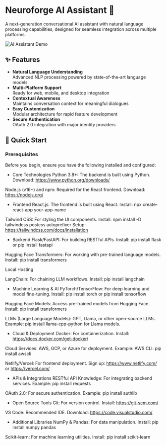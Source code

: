 # Neuroforge AI Assistant 🤖

A next-generation conversational AI assistant with natural language processing capabilities, designed for seamless integration across multiple platforms.

![AI Assistant Demo](https://via.placeholder.com/800x400.png?text=Neuroforge+AI+Demo+Screen) <!-- Replace with actual screenshot -->

## ✨ Features

- **Natural Language Understanding**  
  Advanced NLP processing powered by state-of-the-art language models
- **Multi-Platform Support**  
  Ready for web, mobile, and desktop integration
- **Contextual Awareness**  
  Maintains conversation context for meaningful dialogues
- **Easy Customization**  
  Modular architecture for rapid feature development
- **Secure Authentication**  
  OAuth 2.0 integration with major identity providers

## 🚀 Quick Start

### Prerequisites
Before you begin, ensure you have the following installed and configured:

- Core Technologies
Python 3.8+: The backend is built using Python.
Download: https://www.python.org/downloads/

Node.js (v16+) and npm: Required for the React frontend.
Download: https://nodejs.org/

- Frontend
React.js: The frontend is built using React.
Install: npx create-react-app your-app-name

Tailwind CSS: For styling the UI components.
Install: npm install -D tailwindcss postcss autoprefixer
Setup: https://tailwindcss.com/docs/installation

- Backend
Flask/FastAPI: For building RESTful APIs.
Install: pip install flask or pip install fastapi

Hugging Face Transformers: For working with pre-trained language models.
Install: pip install transformers

Local Hosting

LangChain: For chaining LLM workflows.
Install: pip install langchain

- Machine Learning & AI
PyTorch/TensorFlow: For deep learning and model fine-tuning.
Install: pip install torch or pip install tensorflow

Hugging Face Models: Access pre-trained models from Hugging Face.
Install: pip install transformers

LLMs (Large Language Models): GPT, Llama, or other open-source LLMs.
Example: pip install llama-cpp-python for Llama models.

- Cloud & Deployment
Docker: For containerization.
Install: https://docs.docker.com/get-docker/

Cloud Services: AWS, GCP, or Azure for deployment.
Example: AWS CLI: pip install awscli

Netlify/Vercel: For frontend deployment.
Sign up: https://www.netlify.com/ or https://vercel.com/

- APIs & Integrations
RESTful API Knowledge: For integrating backend services.
Example: pip install requests

OAuth 2.0: For secure authentication.
Example: pip install authlib

- Open Source Tools
Git: For version control.
Install: https://git-scm.com/

VS Code: Recommended IDE.
Download: https://code.visualstudio.com/

- Additional Libraries
NumPy & Pandas: For data manipulation.
Install: pip install numpy pandas

Scikit-learn: For machine learning utilities.
Install: pip install scikit-learn